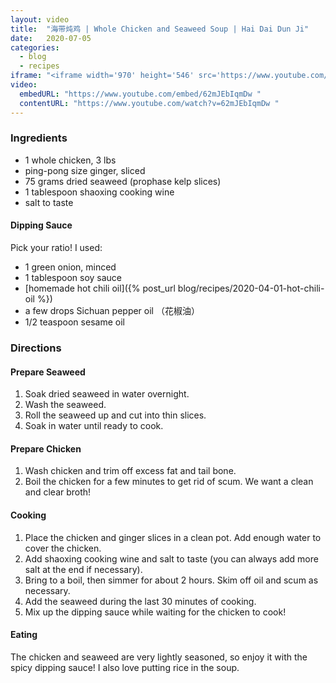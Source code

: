 ```yaml
---
layout: video
title:  "海带炖鸡 | Whole Chicken and Seaweed Soup | Hai Dai Dun Ji"
date:   2020-07-05
categories:
  - blog
  - recipes
iframe: "<iframe width='970' height='546' src='https://www.youtube.com/embed/62mJEbIqmDw ' frameborder='0' allow='accelerometer; autoplay; encrypted-media; gyroscope; picture-in-picture' allowfullscreen></iframe>"
video:
  embedURL: "https://www.youtube.com/embed/62mJEbIqmDw "
  contentURL: "https://www.youtube.com/watch?v=62mJEbIqmDw "
---
```


### Ingredients

* 1 whole chicken, 3 lbs
* ping-pong size ginger, sliced
* 75 grams dried seaweed (prophase kelp slices)
* 1 tablespoon shaoxing cooking wine
* salt to taste

#### Dipping Sauce
Pick your ratio! I used:
* 1 green onion, minced
* 1 tablespoon soy sauce
* [homemade hot chili oil]({% post_url blog/recipes/2020-04-01-hot-chili-oil %})
* a few drops Sichuan pepper oil （花椒油）
* 1/2 teaspoon sesame oil

### Directions

#### Prepare Seaweed
1. Soak dried seaweed in water overnight.
2. Wash the seaweed.
3. Roll the seaweed up and cut into thin slices.
4. Soak in water until ready to cook.

#### Prepare Chicken
1. Wash chicken and trim off excess fat and tail bone.
2. Boil the chicken for a few minutes to get rid of scum. We want a clean and clear broth!

#### Cooking
1. Place the chicken and ginger slices in a clean pot. Add enough water to cover the chicken.
2. Add shaoxing cooking wine and salt to taste (you can always add more salt at the end if necessary).
3. Bring to a boil, then simmer for about 2 hours. Skim off oil and scum as necessary.
4. Add the seaweed during the last 30 minutes of cooking.
5. Mix up the dipping sauce while waiting for the chicken to cook!

#### Eating
The chicken and seaweed are very lightly seasoned, so enjoy it with the spicy dipping sauce! I also love putting rice in the soup.
